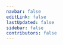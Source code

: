 ```yaml
---
navbar: false
editLink: false
lastUpdated: false
sidebar: false
contributors: false
---
```


<WechatLoginView/>
